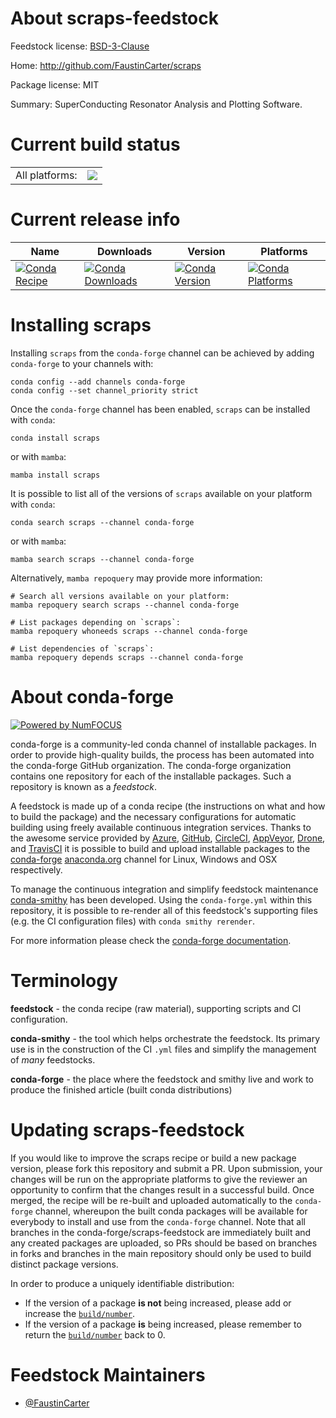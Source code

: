 About scraps-feedstock
======================

Feedstock license: [BSD-3-Clause](https://github.com/conda-forge/scraps-feedstock/blob/main/LICENSE.txt)

Home: http://github.com/FaustinCarter/scraps

Package license: MIT

Summary: SuperConducting Resonator Analysis and Plotting Software.

Current build status
====================


<table><tr><td>All platforms:</td>
    <td>
      <a href="https://dev.azure.com/conda-forge/feedstock-builds/_build/latest?definitionId=11523&branchName=main">
        <img src="https://dev.azure.com/conda-forge/feedstock-builds/_apis/build/status/scraps-feedstock?branchName=main">
      </a>
    </td>
  </tr>
</table>

Current release info
====================

| Name | Downloads | Version | Platforms |
| --- | --- | --- | --- |
| [![Conda Recipe](https://img.shields.io/badge/recipe-scraps-green.svg)](https://anaconda.org/conda-forge/scraps) | [![Conda Downloads](https://img.shields.io/conda/dn/conda-forge/scraps.svg)](https://anaconda.org/conda-forge/scraps) | [![Conda Version](https://img.shields.io/conda/vn/conda-forge/scraps.svg)](https://anaconda.org/conda-forge/scraps) | [![Conda Platforms](https://img.shields.io/conda/pn/conda-forge/scraps.svg)](https://anaconda.org/conda-forge/scraps) |

Installing scraps
=================

Installing `scraps` from the `conda-forge` channel can be achieved by adding `conda-forge` to your channels with:

```
conda config --add channels conda-forge
conda config --set channel_priority strict
```

Once the `conda-forge` channel has been enabled, `scraps` can be installed with `conda`:

```
conda install scraps
```

or with `mamba`:

```
mamba install scraps
```

It is possible to list all of the versions of `scraps` available on your platform with `conda`:

```
conda search scraps --channel conda-forge
```

or with `mamba`:

```
mamba search scraps --channel conda-forge
```

Alternatively, `mamba repoquery` may provide more information:

```
# Search all versions available on your platform:
mamba repoquery search scraps --channel conda-forge

# List packages depending on `scraps`:
mamba repoquery whoneeds scraps --channel conda-forge

# List dependencies of `scraps`:
mamba repoquery depends scraps --channel conda-forge
```


About conda-forge
=================

[![Powered by
NumFOCUS](https://img.shields.io/badge/powered%20by-NumFOCUS-orange.svg?style=flat&colorA=E1523D&colorB=007D8A)](https://numfocus.org)

conda-forge is a community-led conda channel of installable packages.
In order to provide high-quality builds, the process has been automated into the
conda-forge GitHub organization. The conda-forge organization contains one repository
for each of the installable packages. Such a repository is known as a *feedstock*.

A feedstock is made up of a conda recipe (the instructions on what and how to build
the package) and the necessary configurations for automatic building using freely
available continuous integration services. Thanks to the awesome service provided by
[Azure](https://azure.microsoft.com/en-us/services/devops/), [GitHub](https://github.com/),
[CircleCI](https://circleci.com/), [AppVeyor](https://www.appveyor.com/),
[Drone](https://cloud.drone.io/welcome), and [TravisCI](https://travis-ci.com/)
it is possible to build and upload installable packages to the
[conda-forge](https://anaconda.org/conda-forge) [anaconda.org](https://anaconda.org/)
channel for Linux, Windows and OSX respectively.

To manage the continuous integration and simplify feedstock maintenance
[conda-smithy](https://github.com/conda-forge/conda-smithy) has been developed.
Using the ``conda-forge.yml`` within this repository, it is possible to re-render all of
this feedstock's supporting files (e.g. the CI configuration files) with ``conda smithy rerender``.

For more information please check the [conda-forge documentation](https://conda-forge.org/docs/).

Terminology
===========

**feedstock** - the conda recipe (raw material), supporting scripts and CI configuration.

**conda-smithy** - the tool which helps orchestrate the feedstock.
                   Its primary use is in the construction of the CI ``.yml`` files
                   and simplify the management of *many* feedstocks.

**conda-forge** - the place where the feedstock and smithy live and work to
                  produce the finished article (built conda distributions)


Updating scraps-feedstock
=========================

If you would like to improve the scraps recipe or build a new
package version, please fork this repository and submit a PR. Upon submission,
your changes will be run on the appropriate platforms to give the reviewer an
opportunity to confirm that the changes result in a successful build. Once
merged, the recipe will be re-built and uploaded automatically to the
`conda-forge` channel, whereupon the built conda packages will be available for
everybody to install and use from the `conda-forge` channel.
Note that all branches in the conda-forge/scraps-feedstock are
immediately built and any created packages are uploaded, so PRs should be based
on branches in forks and branches in the main repository should only be used to
build distinct package versions.

In order to produce a uniquely identifiable distribution:
 * If the version of a package **is not** being increased, please add or increase
   the [``build/number``](https://docs.conda.io/projects/conda-build/en/latest/resources/define-metadata.html#build-number-and-string).
 * If the version of a package **is** being increased, please remember to return
   the [``build/number``](https://docs.conda.io/projects/conda-build/en/latest/resources/define-metadata.html#build-number-and-string)
   back to 0.

Feedstock Maintainers
=====================

* [@FaustinCarter](https://github.com/FaustinCarter/)

